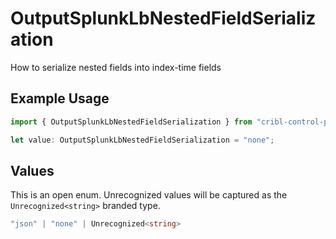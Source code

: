 # OutputSplunkLbNestedFieldSerialization

How to serialize nested fields into index-time fields

## Example Usage

```typescript
import { OutputSplunkLbNestedFieldSerialization } from "cribl-control-plane/models";

let value: OutputSplunkLbNestedFieldSerialization = "none";
```

## Values

This is an open enum. Unrecognized values will be captured as the `Unrecognized<string>` branded type.

```typescript
"json" | "none" | Unrecognized<string>
```